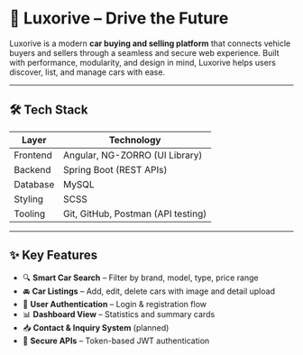 # 🚗 Luxorive – Drive the Future

Luxorive is a modern **car buying and selling platform** that connects vehicle buyers and sellers through a seamless and secure web experience. Built with performance, modularity, and design in mind, Luxorive helps users discover, list, and manage cars with ease.

---

## 🛠️ Tech Stack

| Layer     | Technology                          |
|-----------|-------------------------------------|
| Frontend  | Angular, NG-ZORRO (UI Library)      |
| Backend   | Spring Boot (REST APIs)             |
| Database  | MySQL                               |
| Styling   | SCSS			                      |
| Tooling   | Git, GitHub, Postman (API testing)  |

---

## ✨ Key Features

- 🔍 **Smart Car Search** – Filter by brand, model, type, price range
- 🚘 **Car Listings** – Add, edit, delete cars with image and detail upload
- 👤 **User Authentication** – Login & registration flow
- 📊 **Dashboard View** – Statistics and summary cards
- 📥 **Contact & Inquiry System** (planned)
- 🔐 **Secure APIs** – Token-based JWT authentication


